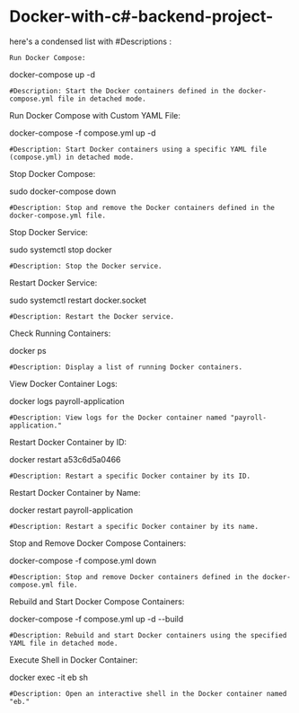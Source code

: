 # Docker-with-c#-backend-project-
here's a condensed list with #Descriptions :

    Run Docker Compose:

     

docker-compose up -d

    #Description: Start the Docker containers defined in the docker-compose.yml file in detached mode.

Run Docker Compose with Custom YAML File:

 

docker-compose -f compose.yml up -d

    #Description: Start Docker containers using a specific YAML file (compose.yml) in detached mode.

Stop Docker Compose:

 

sudo docker-compose down

    #Description: Stop and remove the Docker containers defined in the docker-compose.yml file.

Stop Docker Service:

 

sudo systemctl stop docker

    #Description: Stop the Docker service.

Restart Docker Service:

 

sudo systemctl restart docker.socket

    #Description: Restart the Docker service.

Check Running Containers:

 

docker ps

    #Description: Display a list of running Docker containers.

View Docker Container Logs:

 

docker logs payroll-application

    #Description: View logs for the Docker container named "payroll-application."

Restart Docker Container by ID:

 

docker restart a53c6d5a0466

    #Description: Restart a specific Docker container by its ID.

Restart Docker Container by Name:

 

docker restart payroll-application

    #Description: Restart a specific Docker container by its name.

Stop and Remove Docker Compose Containers:

 

docker-compose -f compose.yml down

    #Description: Stop and remove Docker containers defined in the docker-compose.yml file.

Rebuild and Start Docker Compose Containers:

 

docker-compose -f compose.yml up -d --build

    #Description: Rebuild and start Docker containers using the specified YAML file in detached mode.

Execute Shell in Docker Container:

 

docker exec -it eb sh

    #Description: Open an interactive shell in the Docker container named "eb."
